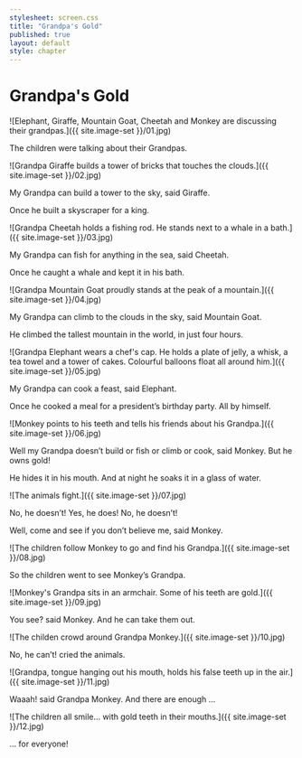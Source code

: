 ```yaml
---
stylesheet: screen.css
title: "Grandpa's Gold"
published: true
layout: default
style: chapter
---
```


# Grandpa's Gold

![Elephant, Giraffe, Mountain Goat, Cheetah and Monkey are discussing their grandpas.]({{ site.image-set }}/01.jpg)

The children were talking about their Grandpas.

![Grandpa Giraffe builds a tower of bricks that touches the clouds.]({{ site.image-set }}/02.jpg)

My Grandpa can build a tower to the sky, said Giraffe. 

Once he built a skyscraper for a king.

![Grandpa Cheetah holds a fishing rod. He stands next to a whale in a bath.]({{ site.image-set }}/03.jpg)

My Grandpa can fish for anything in the sea, said Cheetah. 

Once he caught a whale and kept it in his bath.

![Grandpa Mountain Goat proudly stands at the peak of a mountain.]({{ site.image-set }}/04.jpg)

My Grandpa can climb to the clouds in the sky, said Mountain Goat.

He climbed the tallest mountain in the world, in just four hours.

![Grandpa Elephant wears a chef's cap. He holds a plate of jelly, a whisk, a tea towel and a tower of cakes. Colourful balloons float all around him.]({{ site.image-set }}/05.jpg)

My Grandpa can cook a feast, said Elephant.

Once he cooked a meal for a president’s birthday party. All by himself.

![Monkey points to his teeth and tells his friends about his Grandpa.]({{ site.image-set }}/06.jpg)

Well my Grandpa doesn’t build or fish or climb or cook, said Monkey. But he owns gold!

He hides it in his mouth. And at night he soaks it in a glass of water.

![The animals fight.]({{ site.image-set }}/07.jpg)

No, he doesn’t! Yes, he does! No, he doesn’t!

Well, come and see if you don’t believe me, said Monkey.

![The children follow Monkey to go and find his Grandpa.]({{ site.image-set }}/08.jpg)

So the children went to see Monkey’s Grandpa.

![Monkey's Grandpa sits in an armchair. Some of his teeth are gold.]({{ site.image-set }}/09.jpg)

You see? said Monkey. And he can take them out.

![The childen crowd around Grandpa Monkey.]({{ site.image-set }}/10.jpg)

No, he can’t! cried the animals.

![Grandpa, tongue hanging out his mouth, holds his false teeth up in the air.]({{ site.image-set }}/11.jpg)

Waaah! said Grandpa Monkey. And there are enough ...

![The children all smile... with gold teeth in their mouths.]({{ site.image-set }}/12.jpg)

... for everyone!
